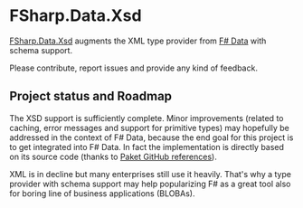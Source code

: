 
# FSharp.Data.Xsd

[FSharp.Data.Xsd](http://giacomociti.github.io/FSharp.Data.Xsd/) augments the XML type provider 
from [F# Data](http://fsharp.github.io/FSharp.Data/) with schema support.

Please contribute, report issues and provide any kind of feedback.

## Project status and Roadmap

The XSD support is sufficiently complete. Minor improvements (related to caching, error messages and support for primitive types) may hopefully be addressed in the context of F# Data, because the end goal for this project is to get integrated into F# Data. 
In fact the implementation is directly based on its source code (thanks to [Paket GitHub references](https://fsprojects.github.io/Paket/github-dependencies.html)).

XML is in decline but many enterprises still use it heavily. That's why a type provider with schema support may help popularizing F# as a great tool also for boring line of business applications (BLOBAs). 



      
      

